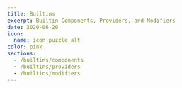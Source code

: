 ```yaml
---
title: Builtins
excerpt: Builtin Components, Providers, and Modifiers
date: 2020-06-20
icon:
  name: icon_puzzle_alt
color: pink
sections:
  - /builtins/components
  - /builtins/providers
  - /builtins/modifiers
---
```

